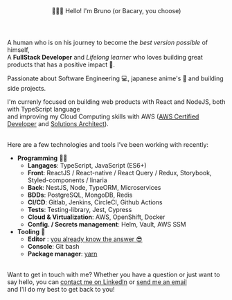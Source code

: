<header>👨🏽‍💻 Hello! I'm Bruno (or Bacary, you choose)</header>

A human who is on his journey to become the *best version possible* of himself,<br /> A **FullStack Developer** and *Lifelong learner* who loves building great products that has a positive impact 🤩.

Passionate about Software Engineering 💻, japanese anime's 🥷 and building side projects.

I'm currenly focused on building web products with React and NodeJS, both with TypeScript language<br /> and improving my Cloud Computing skills with AWS ([AWS Certified Developer](https://www.credly.com/badges/0b709422-c5f1-404f-97a1-6e9b82057c42) and [Solutions Architect](https://www.credly.com/badges/29b1f0d9-4d1c-4123-a91e-0e7e1305d940)).

<br />Here are a few technologies and tools I’ve been working with recently:

- **Programming** 👨‍💻
  - **Langages**: TypeScript, JavaScript (ES6+)
  - **Front**: ReactJS / React-native / React Query / Redux, Storybook, Styled-components / linaria
  - **Back**: NestJS, Node, TypeORM, Microservices
  - **BDDs**: PostgreSQL, MongoDB, Redis
  - **CI/CD**: Gitlab, Jenkins, CircleCI, Github Actions
  - **Tests**: Testing-library, Jest, Cypress
  - **Cloud & Virtualization**: AWS, OpenShift, Docker
  - **Config. / Secrets management**: Helm, Vault, AWS SSM
- **Tooling** 🔨
  - **Editor** : [you already know the answer 😎](https://code.visualstudio.com/)
  - **Console**: Git bash
  - **Package manager**: [yarn](https://yarnpkg.com/)

<br />Want to get in touch with me? Whether you have a question or just want to say hello, you can [contact me on LinkedIn](https://www.linkedin.com/in/bacarybruno/) or [send me an email](mailto:bacarybruno@gmail.com)<br /> and I'll do my best to get back to you!